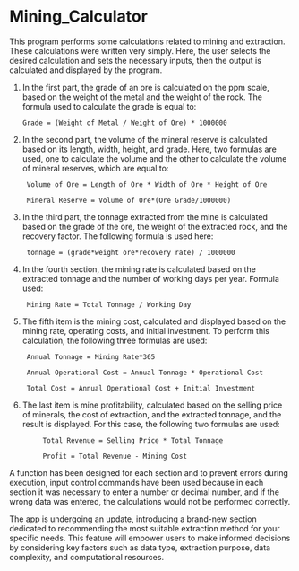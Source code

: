 # Mining_Calculator
 This program performs some calculations related to mining and extraction. These calculations were written very simply. Here, the user selects the desired calculation and sets the necessary inputs, then the output is calculated and displayed by the program.
 1. In the first part, the grade of an ore is calculated on the ppm scale, based on the weight of the metal and the weight of the rock. The formula used to calculate the grade is equal to:
		
		Grade = (Weight of Metal / Weight of Ore) * 1000000

2. In the second part, the volume of the mineral reserve is calculated based on its length, width, height, and grade. Here, two formulas are used, one to calculate the volume and the other to calculate the volume of mineral reserves, which are equal to:

		Volume of Ore = Length of Ore * Width of Ore * Height of Ore

		Mineral Reserve = Volume of Ore*(Ore Grade/1000000)

3. In the third part, the tonnage extracted from the mine is calculated based on the grade of the ore, the weight of the extracted rock, and the recovery factor. The following formula is used here:

		tonnage = (grade*weight ore*recovery rate) / 1000000

4. In the fourth section, the mining rate is calculated based on the extracted tonnage and the number of working days per year. Formula used:

		Mining Rate = Total Tonnage / Working Day

5. The fifth item is the mining cost, calculated and displayed based on the mining rate, operating costs, and initial investment. To perform this calculation, the following three formulas are used:

		Annual Tonnage = Mining Rate*365

		Annual Operational Cost = Annual Tonnage * Operational Cost

		Total Cost = Annual Operational Cost + Initial Investment

6. The last item is mine profitability, calculated based on the selling price of minerals, the cost of extraction, and the extracted tonnage, and the result is displayed. For this case, the following two formulas are used:

			Total Revenue = Selling Price * Total Tonnage

			Profit = Total Revenue - Mining Cost

A function has been designed for each section and to prevent errors during execution, input control commands have been used because in each section it was necessary to enter a number or decimal number, and if the wrong data was entered, the calculations would not be performed correctly.

The app is undergoing an update, introducing a brand-new section dedicated to recommending the most suitable extraction method for your specific needs. This feature will empower users to make informed decisions by considering key factors such as data type, extraction purpose, data complexity, and computational resources.




